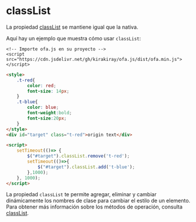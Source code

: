 # classList

La propiedad [classList](https://developer.mozilla.org/en-US/docs/Web/API/Element/classList) se mantiene igual que la nativa.

Aquí hay un ejemplo que muestra cómo usar `classList`:

<html-viewer>

```
<!-- Importe ofa.js en su proyecto -->
<script src="https://cdn.jsdelivr.net/gh/kirakiray/ofa.js/dist/ofa.min.js"></script>
```

```html
<style>
    .t-red{
        color: red;
        font-size: 14px;
    }
    .t-blue{
        color: blue;
        font-weight:bold;
        font-size:20px;
    }
</style>
<div id="target" class="t-red">origin text</div>

<script>
    setTimeout(()=> {
        $("#target").classList.remove('t-red');
        setTimeout(()=>{
            $("#target").classList.add('t-blue');
        },1000);
    }, 1000);
</script>
```

</html-viewer>

La propiedad `classList` te permite agregar, eliminar y cambiar dinámicamente los nombres de clase para cambiar el estilo de un elemento. Para obtener más información sobre los métodos de operación, consulta [classList](https://developer.mozilla.org/es/docs/Web/API/Element/classList).